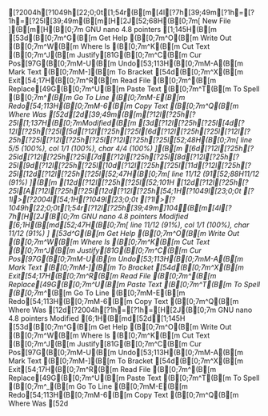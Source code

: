 [?2004h[?1049h[22;0;0t[1;54r(B[m[4l[?7h[39;49m[?1h=[?1h=[?25l[39;49m(B[m[H[2J[52;68H(B[0;7m[ New File ](B[m[H(B[0;7m  GNU nano 4.8                                                         pointers                                                                   [1;145H(B[m[53d(B[0;7m^G(B[m Get Help     (B[0;7m^O(B[m Write Out    (B[0;7m^W(B[m Where Is     (B[0;7m^K(B[m Cut Text     (B[0;7m^J(B[m Justify[81G(B[0;7m^C(B[m Cur Pos[97G(B[0;7mM-U(B[m Undo[53;113H(B[0;7mM-A(B[m Mark Text   (B[0;7mM-](B[m To Bracket[54d(B[0;7m^X(B[m Exit[54;17H(B[0;7m^R(B[m Read File    (B[0;7m^\(B[m Replace[49G(B[0;7m^U(B[m Paste Text   (B[0;7m^T(B[m To Spell     (B[0;7m^_(B[m Go To Line   (B[0;7mM-E(B[m Redo[54;113H(B[0;7mM-6(B[m Copy Text   (B[0;7m^Q(B[m Where Was[52d[2d[39;49m(B[m[?12l[?25h[?25l[1;137H(B[0;7mModified(B[m[3d[?12l[?25h[?25l[4d[?12l[?25h[?25l[5d[?12l[?25h[?25l[6d[?12l[?25h[?25l[?12l[?25h[?25l[?12l[?25h[?25l[?12l[?25h[?25l[52;48H(B[0;7m[ line 5/5 (100%), col 1/1 (100%), char 4/4 (100%) ](B[m[6d[?12l[?25h[?25ld[?12l[?25h[?25l[7d[?12l[?25h[?25l[8d[?12l[?25h[?25l[9d[?12l[?25h[?25l[10d[?12l[?25h[?25l[11d[?12l[?25h[?25l[12d[?12l[?25h[?25l[52;47H(B[0;7m[ line 11/12 (91[52;88H11/12 (91%) ](B[m[12d[?12l[?25h[?25l[52;101H[12d[?12l[?25h[?25l[A[?12l[?25h[?25l[12d[?12l[?25h[54;1H[?1049l[23;0;0t[?1l>[?2004l[54;1H[?1049l[23;0;0t[?1l>[?1049h[22;0;0t[1;54r[?12l[?25h[39;49m]104(B[m[4l[?7h[H[2J(B[0;7m  GNU nano 4.8                                                         pointers                                                         Modified  [6;1H(B[md[52;47H(B[0;7m[ line 11/12 (91%), col 1/1 (100%), char 11/12 (91%) ][53d^G(B[m Get Help     (B[0;7m^O(B[m Write Out    (B[0;7m^W(B[m Where Is     (B[0;7m^K(B[m Cut Text     (B[0;7m^J(B[m Justify[81G(B[0;7m^C(B[m Cur Pos[97G(B[0;7mM-U(B[m Undo[53;113H(B[0;7mM-A(B[m Mark Text   (B[0;7mM-](B[m To Bracket[54d(B[0;7m^X(B[m Exit[54;17H(B[0;7m^R(B[m Read File    (B[0;7m^\(B[m Replace[49G(B[0;7m^U(B[m Paste Text   (B[0;7m^T(B[m To Spell     (B[0;7m^_(B[m Go To Line   (B[0;7mM-E(B[m Redo[54;113H(B[0;7mM-6(B[m Copy Text   (B[0;7m^Q(B[m Where Was[12d[?2004h[?1h=[?1h=[H[2J(B[0;7m  GNU nano 4.8                                                         pointers                                                         Modified  [6;1H(B[md[52d[1;145H[53d(B[0;7m^G(B[m Get Help     (B[0;7m^O(B[m Write Out    (B[0;7m^W(B[m Where Is     (B[0;7m^K(B[m Cut Text     (B[0;7m^J(B[m Justify[81G(B[0;7m^C(B[m Cur Pos[97G(B[0;7mM-U(B[m Undo[53;113H(B[0;7mM-A(B[m Mark Text   (B[0;7mM-](B[m To Bracket[54d(B[0;7m^X(B[m Exit[54;17H(B[0;7m^R(B[m Read File    (B[0;7m^\(B[m Replace[49G(B[0;7m^U(B[m Paste Text   (B[0;7m^T(B[m To Spell     (B[0;7m^_(B[m Go To Line   (B[0;7mM-E(B[m Redo[54;113H(B[0;7mM-6(B[m Copy Text   (B[0;7m^Q(B[m Where Was[52d
